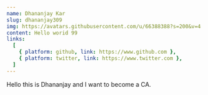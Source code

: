 ```yaml
---
name: Dhananjay Kar
slug: dhananjay309
img: https://avatars.githubusercontent.com/u/66388388?s=200&v=4
content: Hello worid 99
links:
  [
    { platform: github, link: https://www.github.com },
    { platform: twitter, link: https://www.twitter.com },
  ]
---
```


Hello this is Dhananjay and I want to become a CA.
